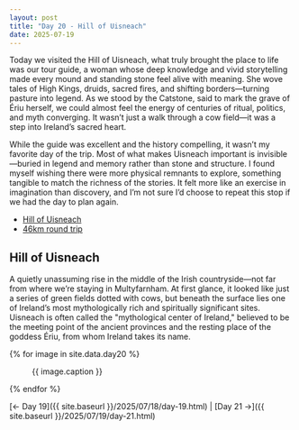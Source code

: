 ```yaml
---
layout: post
title: "Day 20 - Hill of Uisneach"
date: 2025-07-19
---
```


Today we visited the Hill of Uisneach, what truly brought the place to life was our tour guide, a woman whose deep knowledge and vivid storytelling made every mound and standing stone feel alive with meaning. She wove tales of High Kings, druids, sacred fires, and shifting borders—turning pasture into legend. As we stood by the Catstone, said to mark the grave of Ériu herself, we could almost feel the energy of centuries of ritual, politics, and myth converging. It wasn’t just a walk through a cow field—it was a step into Ireland’s sacred heart.

While the guide was excellent and the history compelling, it wasn’t my favorite day of the trip. Most of what makes Uisneach important is invisible—buried in legend and memory rather than stone and structure. I found myself wishing there were more physical remnants to explore, something tangible to match the richness of the stories. It felt more like an exercise in imagination than discovery, and I’m not sure I’d choose to repeat this stop if we had the day to plan again.

- [Hill of Uisneach](https://uisneach.ie/)
- [46km round trip](https://maps.app.goo.gl/y4TS1rxRow8mVuXE6)

## Hill of Uisneach  
A quietly unassuming rise in the middle of the Irish countryside—not far from where we’re staying in Multyfarnham. At first glance, it looked like just a series of green fields dotted with cows, but beneath the surface lies one of Ireland’s most mythologically rich and spiritually significant sites. Uisneach is often called the "mythological center of Ireland," believed to be the meeting point of the ancient provinces and the resting place of the goddess Ériu, from whom Ireland takes its name.

{% for image in site.data.day20 %}
<figure>
  <img src="{{ site.baseurl }}{{ image.src }}" alt="">
  <figcaption>{{ image.caption }}</figcaption>
</figure>
{% endfor %}

[← Day 19]({{ site.baseurl }}/2025/07/18/day-19.html) | [Day 21 →]({{ site.baseurl }}/2025/07/19/day-21.html)
